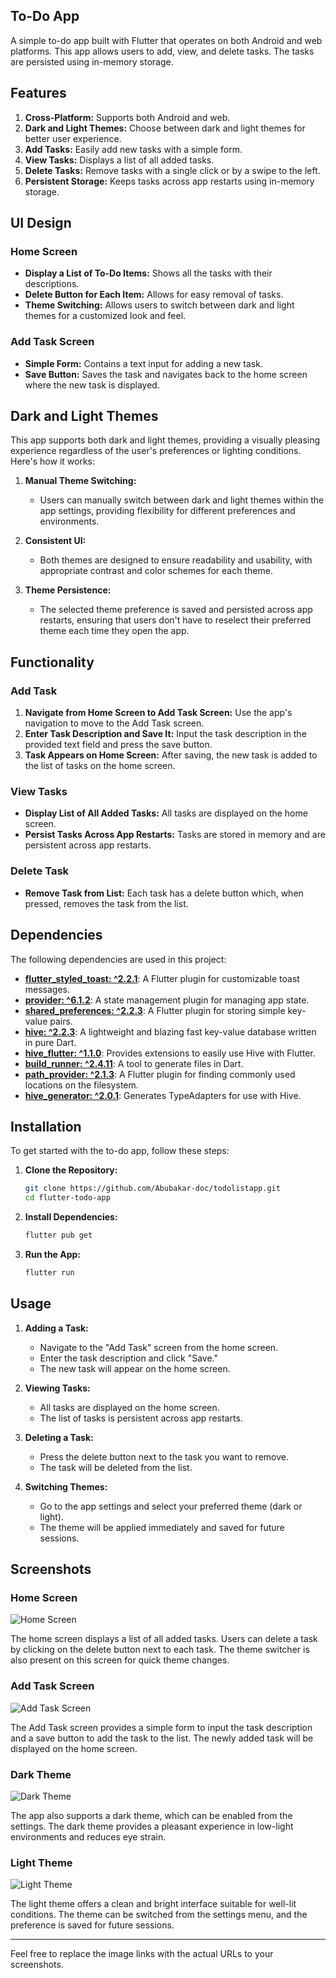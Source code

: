 ## To-Do App

A simple to-do app built with Flutter that operates on both Android and web platforms. This app allows users to add, view, and delete tasks. The tasks are persisted using in-memory storage.

## Features

1. **Cross-Platform:** Supports both Android and web.
2. **Dark and Light Themes:** Choose between dark and light themes for better user experience.
3. **Add Tasks:** Easily add new tasks with a simple form.
4. **View Tasks:** Displays a list of all added tasks.
5. **Delete Tasks:** Remove tasks with a single click or by a swipe to the left.
6. **Persistent Storage:** Keeps tasks across app restarts using in-memory storage.

## UI Design

### Home Screen

- **Display a List of To-Do Items:** Shows all the tasks with their descriptions.
- **Delete Button for Each Item:** Allows for easy removal of tasks.
- **Theme Switching:** Allows users to switch between dark and light themes for a customized look and feel.

### Add Task Screen

- **Simple Form:** Contains a text input for adding a new task.
- **Save Button:** Saves the task and navigates back to the home screen where the new task is displayed.

## Dark and Light Themes

This app supports both dark and light themes, providing a visually pleasing experience regardless of the user's preferences or lighting conditions. Here's how it works:

1. **Manual Theme Switching:**
    - Users can manually switch between dark and light themes within the app settings, providing flexibility for different preferences and environments.

2. **Consistent UI:**
    - Both themes are designed to ensure readability and usability, with appropriate contrast and color schemes for each theme.

3. **Theme Persistence:**
    - The selected theme preference is saved and persisted across app restarts, ensuring that users don't have to reselect their preferred theme each time they open the app.

## Functionality

### Add Task

1. **Navigate from Home Screen to Add Task Screen:** Use the app's navigation to move to the Add Task screen.
2. **Enter Task Description and Save It:** Input the task description in the provided text field and press the save button.
3. **Task Appears on Home Screen:** After saving, the new task is added to the list of tasks on the home screen.

### View Tasks

- **Display List of All Added Tasks:** All tasks are displayed on the home screen.
- **Persist Tasks Across App Restarts:** Tasks are stored in memory and are persistent across app restarts.

### Delete Task

- **Remove Task from List:** Each task has a delete button which, when pressed, removes the task from the list.

## Dependencies

The following dependencies are used in this project:

- **[flutter_styled_toast: ^2.2.1](https://pub.dev/packages/flutter_styled_toast)**: A Flutter plugin for customizable toast messages.
- **[provider: ^6.1.2](https://pub.dev/packages/provider)**: A state management plugin for managing app state.
- **[shared_preferences: ^2.2.3](https://pub.dev/packages/shared_preferences)**: A Flutter plugin for storing simple key-value pairs.
- **[hive: ^2.2.3](https://pub.dev/packages/hive)**: A lightweight and blazing fast key-value database written in pure Dart.
- **[hive_flutter: ^1.1.0](https://pub.dev/packages/hive_flutter)**: Provides extensions to easily use Hive with Flutter.
- **[build_runner: ^2.4.11](https://pub.dev/packages/build_runner)**: A tool to generate files in Dart.
- **[path_provider: ^2.1.3](https://pub.dev/packages/path_provider)**: A Flutter plugin for finding commonly used locations on the filesystem.
- **[hive_generator: ^2.0.1](https://pub.dev/packages/hive_generator)**: Generates TypeAdapters for use with Hive.

## Installation

To get started with the to-do app, follow these steps:

1. **Clone the Repository:**
    ```sh
    git clone https://github.com/Abubakar-doc/todolistapp.git
    cd flutter-todo-app
    ```

2. **Install Dependencies:**
    ```sh
    flutter pub get
    ```

3. **Run the App:**
    ```sh
    flutter run
    ```

## Usage

1. **Adding a Task:**
    - Navigate to the "Add Task" screen from the home screen.
    - Enter the task description and click "Save."
    - The new task will appear on the home screen.

2. **Viewing Tasks:**
    - All tasks are displayed on the home screen.
    - The list of tasks is persistent across app restarts.

3. **Deleting a Task:**
    - Press the delete button next to the task you want to remove.
    - The task will be deleted from the list.

4. **Switching Themes:**
    - Go to the app settings and select your preferred theme (dark or light).
    - The theme will be applied immediately and saved for future sessions.

## Screenshots

### Home Screen

![Home Screen](https://example.com/home_screen.png)

The home screen displays a list of all added tasks. Users can delete a task by clicking on the delete button next to each task. The theme switcher is also present on this screen for quick theme changes.

### Add Task Screen

![Add Task Screen](https://example.com/add_task_screen.png)

The Add Task screen provides a simple form to input the task description and a save button to add the task to the list. The newly added task will be displayed on the home screen.

### Dark Theme

![Dark Theme](https://example.com/dark_theme.png)

The app also supports a dark theme, which can be enabled from the settings. The dark theme provides a pleasant experience in low-light environments and reduces eye strain.

### Light Theme

![Light Theme](https://example.com/light_theme.png)

The light theme offers a clean and bright interface suitable for well-lit conditions. The theme can be switched from the settings menu, and the preference is saved for future sessions.

---

Feel free to replace the image links with the actual URLs to your screenshots.
